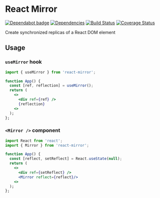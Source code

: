 # React Mirror

[![Dependabot badge](https://badgen.net/dependabot/iamogbz/react-mirror/?icon=dependabot)](https://app.dependabot.com)
[![Dependencies](https://david-dm.org/iamogbz/react-mirror.svg)](https://github.com/iamogbz/react-mirror)
[![Build Status](https://github.com/iamogbz/react-mirror/workflows/Build/badge.svg)](https://github.com/iamogbz/react-mirror/actions)
[![Coverage Status](https://coveralls.io/repos/github/iamogbz/react-mirror/badge.svg?branch=master)](https://coveralls.io/github/iamogbz/react-mirror?branch=master)

Create synchronized replicas of a React DOM element

## Usage

### `useMirror` hook

```jsx
import { useMirror } from 'react-mirror';

function App() {
  const [ref, reflection] = useMirror();
  return (
    <>
      <div ref={ref} />
      {reflection}
    <>
  );
};
```

### `<Mirror />` component

```jsx
import React from 'react';
import { Mirror } from 'react-mirror';

function App() {
  const [reflect, setReflect] = React.useState(null);
  return (
    <>
      <div ref={setReflect} />
      <Mirror reflect={reflect}/>
    <>
  );
};
```
